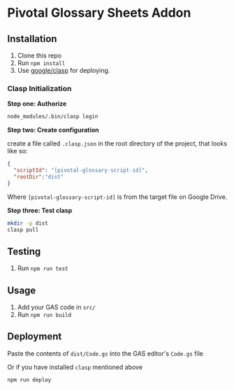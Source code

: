 # Pivotal Glossary Sheets Addon

## Installation

1. Clone this repo
1. Run `npm install`
1. Use [google/clasp](https://github.com/google/clasp) for deploying. 

### Clasp Initialization

**Step one: Authorize**
```bash
node_modules/.bin/clasp login
```

**Step two: Create configuration**

create a file called `.clasp.json` in the root directory of the project, that looks like so:

```json
{
  "scriptId": "[pivotal-glossary-script-id]",
  "rootDir":"dist"
}
```

Where `[pivotal-glossary-script-id]` is from the target file on Google Drive.

**Step three: Test clasp**
```bash
mkdir -p dist
clasp pull
```

## Testing

1. Run  `npm run test`

## Usage

1. Add your GAS code in `src/`
1. Run `npm run build`

## Deployment

Paste the contents of `dist/Code.gs` into the GAS editor's `Code.gs` file

Or if you have installed `clasp` mentioned above

```bash
npm run deploy
```
